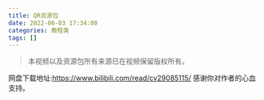 ```yaml
---
title: QR资源包
date: 2022-06-03 17:34:00
categories: 教程类
tags: []
---
```

>本视频以及资源包所有来源已在视频保留版权所有。 
 
网盘下载地址:https://www.bilibili.com/read/cv29085115/
感谢你对作者的心血支持。
